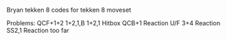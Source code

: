 Bryan tekken 8 codes for tekken 8 moveset

Problems:
QCF+1+2
1+2,1,B
1+2,1 Hitbox
QCB+1 Reaction
U/F 3+4 Reaction
SS2,1 Reaction too far
